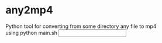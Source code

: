 # any2mp4
Python tool for converting from some directory any file to mp4
<br>
using
python main.sh <input dir> <found files list>
